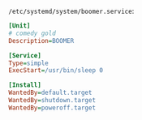 `/etc/systemd/system/boomer.service`:
```ini
[Unit]
# comedy gold
Description=BOOMER

[Service]
Type=simple
ExecStart=/usr/bin/sleep 0

[Install]
WantedBy=default.target
WantedBy=shutdown.target
WantedBy=poweroff.target
```
